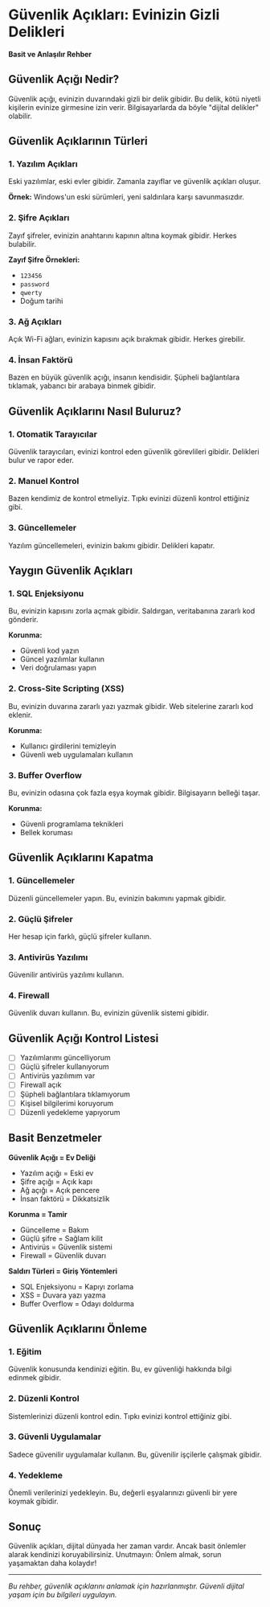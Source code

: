 # Güvenlik Açıkları: Evinizin Gizli Delikleri

**Basit ve Anlaşılır Rehber**

## Güvenlik Açığı Nedir?

Güvenlik açığı, evinizin duvarındaki gizli bir delik gibidir. Bu delik, kötü niyetli kişilerin evinize girmesine izin verir. Bilgisayarlarda da böyle "dijital delikler" olabilir.

## Güvenlik Açıklarının Türleri

### 1. Yazılım Açıkları
Eski yazılımlar, eski evler gibidir. Zamanla zayıflar ve güvenlik açıkları oluşur.

**Örnek:** Windows'un eski sürümleri, yeni saldırılara karşı savunmasızdır.

### 2. Şifre Açıkları
Zayıf şifreler, evinizin anahtarını kapının altına koymak gibidir. Herkes bulabilir.

**Zayıf Şifre Örnekleri:**
- `123456`
- `password`
- `qwerty`
- Doğum tarihi

### 3. Ağ Açıkları
Açık Wi-Fi ağları, evinizin kapısını açık bırakmak gibidir. Herkes girebilir.

### 4. İnsan Faktörü
Bazen en büyük güvenlik açığı, insanın kendisidir. Şüpheli bağlantılara tıklamak, yabancı bir arabaya binmek gibidir.

## Güvenlik Açıklarını Nasıl Buluruz?

### 1. Otomatik Tarayıcılar
Güvenlik tarayıcıları, evinizi kontrol eden güvenlik görevlileri gibidir. Delikleri bulur ve rapor eder.

### 2. Manuel Kontrol
Bazen kendimiz de kontrol etmeliyiz. Tıpkı evinizi düzenli kontrol ettiğiniz gibi.

### 3. Güncellemeler
Yazılım güncellemeleri, evinizin bakımı gibidir. Delikleri kapatır.

## Yaygın Güvenlik Açıkları

### 1. SQL Enjeksiyonu
Bu, evinizin kapısını zorla açmak gibidir. Saldırgan, veritabanına zararlı kod gönderir.

**Korunma:**
- Güvenli kod yazın
- Güncel yazılımlar kullanın
- Veri doğrulaması yapın

### 2. Cross-Site Scripting (XSS)
Bu, evinizin duvarına zararlı yazı yazmak gibidir. Web sitelerine zararlı kod eklenir.

**Korunma:**
- Kullanıcı girdilerini temizleyin
- Güvenli web uygulamaları kullanın

### 3. Buffer Overflow
Bu, evinizin odasına çok fazla eşya koymak gibidir. Bilgisayarın belleği taşar.

**Korunma:**
- Güvenli programlama teknikleri
- Bellek koruması

## Güvenlik Açıklarını Kapatma

### 1. Güncellemeler
Düzenli güncellemeler yapın. Bu, evinizin bakımını yapmak gibidir.

### 2. Güçlü Şifreler
Her hesap için farklı, güçlü şifreler kullanın.

### 3. Antivirüs Yazılımı
Güvenilir antivirüs yazılımı kullanın.

### 4. Firewall
Güvenlik duvarı kullanın. Bu, evinizin güvenlik sistemi gibidir.

## Güvenlik Açığı Kontrol Listesi

- [ ] Yazılımlarımı güncelliyorum
- [ ] Güçlü şifreler kullanıyorum
- [ ] Antivirüs yazılımım var
- [ ] Firewall açık
- [ ] Şüpheli bağlantılara tıklamıyorum
- [ ] Kişisel bilgilerimi koruyorum
- [ ] Düzenli yedekleme yapıyorum

## Basit Benzetmeler

**Güvenlik Açığı = Ev Deliği**
- Yazılım açığı = Eski ev
- Şifre açığı = Açık kapı
- Ağ açığı = Açık pencere
- İnsan faktörü = Dikkatsizlik

**Korunma = Tamir**
- Güncelleme = Bakım
- Güçlü şifre = Sağlam kilit
- Antivirüs = Güvenlik sistemi
- Firewall = Güvenlik duvarı

**Saldırı Türleri = Giriş Yöntemleri**
- SQL Enjeksiyonu = Kapıyı zorlama
- XSS = Duvara yazı yazma
- Buffer Overflow = Odayı doldurma

## Güvenlik Açıklarını Önleme

### 1. Eğitim
Güvenlik konusunda kendinizi eğitin. Bu, ev güvenliği hakkında bilgi edinmek gibidir.

### 2. Düzenli Kontrol
Sistemlerinizi düzenli kontrol edin. Tıpkı evinizi kontrol ettiğiniz gibi.

### 3. Güvenli Uygulamalar
Sadece güvenilir uygulamalar kullanın. Bu, güvenilir işçilerle çalışmak gibidir.

### 4. Yedekleme
Önemli verilerinizi yedekleyin. Bu, değerli eşyalarınızı güvenli bir yere koymak gibidir.

## Sonuç

Güvenlik açıkları, dijital dünyada her zaman vardır. Ancak basit önlemler alarak kendinizi koruyabilirsiniz. Unutmayın: Önlem almak, sorun yaşamaktan daha kolaydır!

---

*Bu rehber, güvenlik açıklarını anlamak için hazırlanmıştır. Güvenli dijital yaşam için bu bilgileri uygulayın.* 